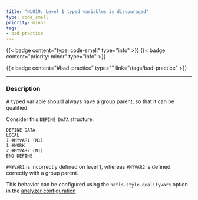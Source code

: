 ```yaml
---
title: "NL019: Level 1 typed variables is discouraged"
type: code_smell
priority: minor
tags:
- bad-practice 
---
```


{{< badge content="type: code-smell" type="info" >}}
{{< badge content="priority: minor" type="info" >}}


{{< badge content="#bad-practice" type="" link="/tags/bad-practice" >}}

---

### Description
A typed variable should always have a group parent, so that it can be qualified.

Consider this `DEFINE DATA` structure:
```natural
DEFINE DATA
LOCAL
1 #MYVAR1 (N1)
1 #WORK
2 #MYVAR2 (N1)
END-DEFINE
```

`#MYVAR1` is incorrectly defined on level 1, whereas `#MYVAR2` is defined correctly with a group parent.

This behavior can be configured using the `natls.style.qualifyvars` option in the [analyzer configuration](/docs/analyzer-config.md)
